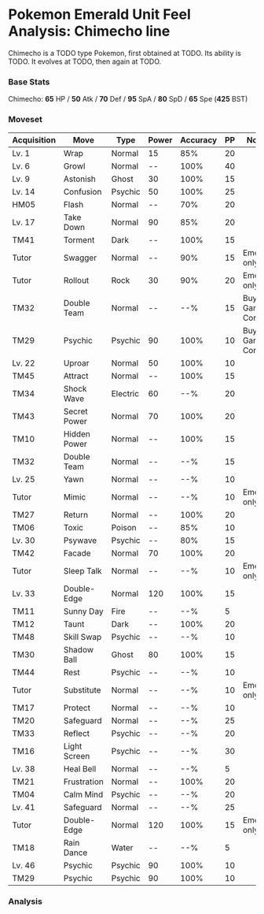 # Pokemon Emerald Unit Feel Analysis: Chimecho line

Chimecho is a TODO type Pokemon, first obtained at TODO. Its ability is TODO. It evolves at TODO, then again at TODO.

### Base Stats

Chimecho: **65** HP / **50** Atk / **70** Def / **95** SpA / **80** SpD / **65** Spe (**425** BST)

### Moveset

|Acquisition|Move        |Type    |Power|Accuracy|PP |Notes                    |
|---        |---         |---     |---  |---     |---|---                      |
|Lv. 1      |Wrap        |Normal  |15   |85%     |20 |                         |
|Lv. 6      |Growl       |Normal  |--   |100%    |40 |                         |
|Lv. 9      |Astonish    |Ghost   |30   |100%    |15 |                         |
|Lv. 14     |Confusion   |Psychic |50   |100%    |25 |                         |
|HM05       |Flash       |Normal  |--   |70%     |20 |                         |
|Lv. 17     |Take Down   |Normal  |90   |85%     |20 |                         |
|TM41       |Torment     |Dark    |--   |100%    |15 |                         |
|Tutor      |Swagger     |Normal  |--   |90%     |15 |Emerald only             |
|Tutor      |Rollout     |Rock    |30   |90%     |20 |Emerald only             |
|TM32       |Double Team |Normal  |--   |--%     |15 |Buy at Game Corner       |
|TM29       |Psychic     |Psychic |90   |100%    |10 |Buy at Game Corner       |
|Lv. 22     |Uproar      |Normal  |50   |100%    |10 |                         |
|TM45       |Attract     |Normal  |--   |100%    |15 |                         |
|TM34       |Shock Wave  |Electric|60   |--%     |20 |                         |
|TM43       |Secret Power|Normal  |70   |100%    |20 |                         |
|TM10       |Hidden Power|Normal  |--   |100%    |15 |                         |
|TM32       |Double Team |Normal  |--   |--%     |15 |                         |
|Lv. 25     |Yawn        |Normal  |--   |--%     |10 |                         |
|Tutor      |Mimic       |Normal  |--   |--%     |10 |Emerald only             |
|TM27       |Return      |Normal  |--   |100%    |20 |                         |
|TM06       |Toxic       |Poison  |--   |85%     |10 |                         |
|Lv. 30     |Psywave     |Psychic |--   |80%     |15 |                         |
|TM42       |Facade      |Normal  |70   |100%    |20 |                         |
|Tutor      |Sleep Talk  |Normal  |--   |--%     |10 |Emerald only             |
|Lv. 33     |Double-Edge |Normal  |120  |100%    |15 |                         |
|TM11       |Sunny Day   |Fire    |--   |--%     |5  |                         |
|TM12       |Taunt       |Dark    |--   |100%    |20 |                         |
|TM48       |Skill Swap  |Psychic |--   |--%     |10 |                         |
|TM30       |Shadow Ball |Ghost   |80   |100%    |15 |                         |
|TM44       |Rest        |Psychic |--   |--%     |10 |                         |
|Tutor      |Substitute  |Normal  |--   |--%     |10 |Emerald only             |
|TM17       |Protect     |Normal  |--   |--%     |10 |                         |
|TM20       |Safeguard   |Normal  |--   |--%     |25 |                         |
|TM33       |Reflect     |Psychic |--   |--%     |20 |                         |
|TM16       |Light Screen|Psychic |--   |--%     |30 |                         |
|Lv. 38     |Heal Bell   |Normal  |--   |--%     |5  |                         |
|TM21       |Frustration |Normal  |--   |100%    |20 |                         |
|TM04       |Calm Mind   |Psychic |--   |--%     |20 |                         |
|Lv. 41     |Safeguard   |Normal  |--   |--%     |25 |                         |
|Tutor      |Double-Edge |Normal  |120  |100%    |15 |Emerald only             |
|TM18       |Rain Dance  |Water   |--   |--%     |5  |                         |
|Lv. 46     |Psychic     |Psychic |90   |100%    |10 |                         |
|TM29       |Psychic     |Psychic |90   |100%    |10 |                         |

### Analysis